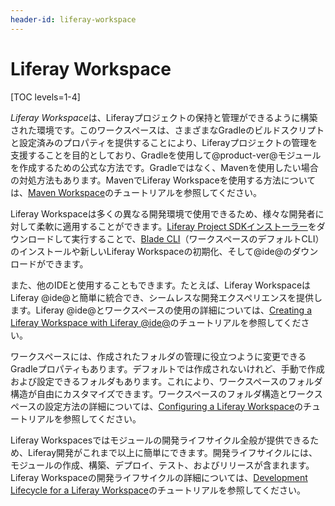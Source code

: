 ```yaml
---
header-id: liferay-workspace
---
```


# Liferay Workspace

[TOC levels=1-4]

*Liferay Workspace*は、Liferayプロジェクトの保持と管理ができるように構築された環境です。このワークスペースは、さまざまなGradleのビルドスクリプトと設定済みのプロパティを提供することにより、Liferayプロジェクトの管理を支援することを目的としており、Gradleを使用して@product-ver@モジュールを作成するための公式な方法です。Gradleではなく、Mavenを使用したい場合の対処方法もあります。MavenでLiferay Workspaceを使用する方法については、[Maven Workspace](/docs/7-1/tutorials/-/knowledge_base/t/maven-workspace)のチュートリアルを参照してください。

Liferay Workspaceは多くの異なる開発環境で使用できるため、様々な開発者に対して柔軟に適用することができます。[Liferay Project SDKインストーラー](https://sourceforge.net/projects/lportal/files/Liferay%20Workspace)をダウンロードして実行することで、[Blade CLI](/docs/7-1/tutorials/-/knowledge_base/t/blade-cli)（ワークスペースのデフォルトCLI）のインストールや新しいLiferay Workspaceの初期化、そして@ide@のダウンロードができます。

また、他のIDEと使用することもできます。たとえば、Liferay WorkspaceはLiferay @ide@と簡単に統合でき、シームレスな開発エクスペリエンスを提供します。Liferay @ide@とワークスペースの使用の詳細については、[Creating a Liferay Workspace with Liferay @ide@](/docs/7-1/tutorials/-/knowledge_base/t/creating-a-liferay-workspace-with-liferay-ide)のチュートリアルを参照してください。

ワークスペースには、作成されたフォルダの管理に役立つように変更できるGradleプロパティもあります。デフォルトでは作成されないけれど、手動で作成および設定できるフォルダもあります。これにより、ワークスペースのフォルダ構造が自由にカスタマイズできます。ワークスペースのフォルダ構造とワークスペースの設定方法の詳細については、[Configuring a Liferay Workspace](/docs/7-1/tutorials/-/knowledge_base/t/configuring-a-liferay-workspace)のチュートリアルを参照してください。

Liferay Workspacesではモジュールの開発ライフサイクル全般が提供できるため、Liferay開発がこれまで以上に簡単にできます。開発ライフサイクルには、モジュールの作成、構築、デプロイ、テスト、およびリリースが含まれます。Liferay Workspaceの開発ライフサイクルの詳細については、[Development Lifecycle for a Liferay Workspace](/docs/7-1/tutorials/-/knowledge_base/t/development-lifecycle-for-a-liferay-workspace)のチュートリアルを参照してください。
